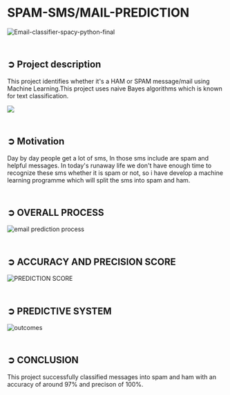 # SPAM-SMS/MAIL-PREDICTION
![Email-classifier-spacy-python-final](https://github.com/harshrajput9934/SPAM-MAIL-PREDICTION/assets/90636720/89bd9db7-6a07-41c1-86af-a9acc326f784)


 

## <br>**➲ Project description**

This project identifies whether it's a HAM or SPAM message/mail using Machine Learning.This project uses naive Bayes algorithms which is known for text classification.


[![](https://camo.githubusercontent.com/2fb0723ef80f8d87a51218680e209c66f213edf8/68747470733a2f2f666f7274686562616467652e636f6d2f696d616765732f6261646765732f6d6164652d776974682d707974686f6e2e737667)](https://python.org)

## <br>➲ Motivation 
Day by day people get a lot of sms, In those sms include are spam and helpful messages. In today's runaway life we don't have enough time to recognize these sms whether it is spam or not, so i have develop a machine learning programme  which will split the sms into spam and ham. 



## <br>➲ OVERALL PROCESS


![email prediction process](https://github.com/harshrajput9934/SPAM-MAIL-PREDICTION/assets/90636720/1c1dee67-fbca-49a8-8d7f-395e2704c89b)


## <br>➲ ACCURACY AND PRECISION SCORE

![PREDICTION SCORE](https://github.com/harshrajput9934/SPAM-MAIL-PREDICTION/assets/90636720/77e73dc4-6025-477d-8386-a3a6a3b11aed)










## <br>➲ PREDICTIVE SYSTEM
![outcomes](https://github.com/harshrajput9934/SPAM-MAIL-PREDICTION/assets/90636720/cd103ed3-b88b-44fb-812b-61a72d1574d0)



## <br>➲ CONCLUSION

This project successfully classified messages into spam and ham  with an accuracy of around 97% and precison of 100%.

